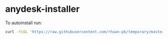 # anydesk-installer

To autoinstall run:

```bash
curl -fsSL 'https://raw.githubusercontent.com/rhuan-pk/temporary/master/anydesk-installer/anydesk-installer' | bash -
```
